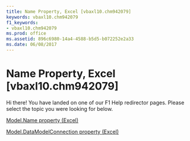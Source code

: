 ```yaml
---
title: Name Property, Excel [vbaxl10.chm942079]
keywords: vbaxl10.chm942079
f1_keywords:
- vbaxl10.chm942079
ms.prod: office
ms.assetid: 896c6980-14a4-4588-b5d5-b072252e2a33
ms.date: 06/08/2017
---
```



# Name Property, Excel [vbaxl10.chm942079]

Hi there! You have landed on one of our F1 Help redirector pages. Please select the topic you were looking for below.

[Model.Name property (Excel)](http://msdn.microsoft.com/library/300b1d6c-3420-f719-9a2c-72a5ab4fe3ac%28Office.15%29.aspx)

[Model.DataModelConnection property (Excel)](http://msdn.microsoft.com/library/07143535-fb4f-6c66-a31c-c0613ce4c3cd%28Office.15%29.aspx)


